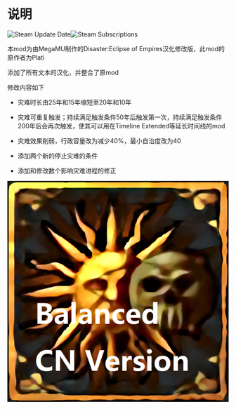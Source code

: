 # 说明

![Steam Update Date](https://img.shields.io/steam/update-date/2839073055?color=blue&logo=steam)![Steam Subscriptions](https://img.shields.io/steam/subscriptions/2839073055?logo=steam)

本mod为由MegaMU制作的Disaster:Eclipse of Empires汉化修改版，此mod的原作者为Plati

添加了所有文本的汉化，并整合了原mod

修改内容如下

- 灾难时长由25年和15年缩短至20年和10年

- 灾难可重复触发；持续满足触发条件50年后触发第一次，持续满足触发条件200年后会再次触发，使其可以用在Timeline Extended等延长时间线的mod

- 灾难效果削弱，行政容量改为减少40%，最小自治度改为40

- 添加两个新的停止灾难的条件

- 添加和修改数个影响灾难进程的修正


![thumbnail](https://github.com/SirMegaMU/Disaster-EclipseOfEmpires-CN/blob/main/thumbnail.png?raw=true)
